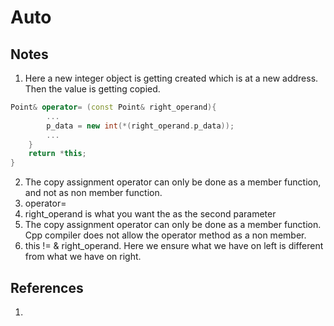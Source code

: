 # Auto

## Notes
1. Here a new integer object is getting created which is at a new address. Then the value is getting copied. 

```cpp
Point& operator= (const Point& right_operand){
        ...
        p_data = new int(*(right_operand.p_data));
        ...
    }
    return *this;
}
```

2. The copy assignment operator can only be done as a member function, and not as non member function. 
3. operator=
4. right_operand is what you want the as the second parameter
5. The copy assignment operator can only be done as a member function. Cpp compiler does not allow the operator method as a non member.
6. this != & right_operand. Here we ensure what we have on left is different from what we have on right.


## References

1. 

